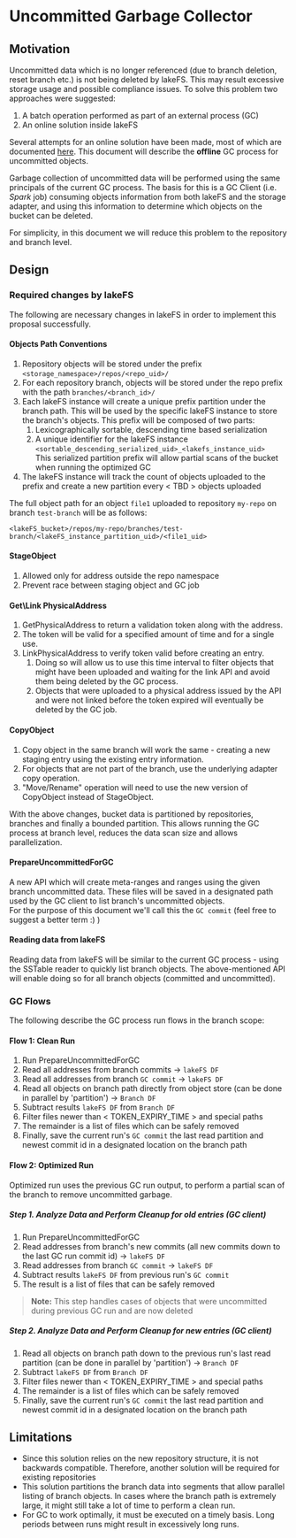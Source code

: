 # Uncommitted Garbage Collector

## Motivation

Uncommitted data which is no longer referenced (due to branch deletion, reset branch etc.) is not being deleted by lakeFS.
This may result excessive storage usage and possible compliance issues.
To solve this problem two approaches were suggested:
1. A batch operation performed as part of an external process (GC)
2. An online solution inside lakeFS

Several attempts for an online solution have been made, most of which are documented [here](Link-to-hard-delete-proposal).
This document will describe the **offline** GC process for uncommitted objects.

Garbage collection of uncommitted data will be performed using the same principals of the current GC process.
The basis for this is a GC Client (i.e. _Spark_ job) consuming objects information from both lakeFS and the storage adapter, 
and using this information to determine which objects on the bucket can be deleted.

For simplicity, in this document we will reduce this problem to the repository and branch level.

## Design

### Required changes by lakeFS

The following are necessary changes in lakeFS in order to implement this proposal successfully.

#### Objects Path Conventions

1. Repository objects will be stored under the prefix `<storage_namespace>/repos/<repo_uid>/`
2. For each repository branch, objects will be stored under the repo prefix with the path `branches/<branch_id>/`
3. Each lakeFS instance will create a unique prefix partition under the branch path. This will be used by the specific
lakeFS instance to store the branch's objects. This prefix will be composed of two parts:
   1. Lexicographically sortable, descending time based serialization
   2. A unique identifier for the lakeFS instance
      `<sortable_descending_serialized_uid>_<lakefs_instance_uid>`  
This serialized partition prefix will allow partial scans of the bucket when running the optimized GC
4. The lakeFS instance will track the count of objects uploaded to the prefix and create a new partition every < TBD > objects uploaded

The full object path for an object `file1` uploaded to repository `my-repo` on branch `test-branch` will be as follows:  
    
    <lakeFS_bucket>/repos/my-repo/branches/test-branch/<lakeFS_instance_partition_uid>/<file1_uid>

#### StageObject

1. Allowed only for address outside the repo namespace
2. Prevent race between staging object and GC job

#### Get\Link PhysicalAddress 

1. GetPhysicalAddress to return a validation token along with the address.
2. The token will be valid for a specified amount of time and for a single use.
3. LinkPhysicalAddress to verify token valid before creating an entry.
    1. Doing so will allow us to use this time interval to filter objects that might have been uploaded and waiting for
       the link API and avoid them being deleted by the GC process.
    2. Objects that were uploaded to a physical address issued by the API and were not linked before the token expired will
       eventually be deleted by the GC job.

#### CopyObject

1. Copy object in the same branch will work the same - creating a new staging entry using the existing entry information.
2. For objects that are not part of the branch, use the underlying adapter copy operation.
3. "Move/Rename" operation will need to use the new version of CopyObject instead of StageObject.

With the above changes, bucket data is partitioned by repositories, branches and finally a bounded partition.
This allows running the GC process at branch level, reduces the data scan size and allows parallelization.

#### PrepareUncommittedForGC

A new API which will create meta-ranges and ranges using the given branch uncommitted data. These files
will be saved in a designated path used by the GC client to list branch's uncommitted objects.  
For the purpose of this document we'll call this the `GC commit` (feel free to suggest a better term :) )

#### Reading data from lakeFS

Reading data from lakeFS will be similar to the current GC process - using the SSTable reader to quickly list branch objects.
The above-mentioned API will enable doing so for all branch objects (committed and uncommitted).

### GC Flows

The following describe the GC process run flows in the branch scope:

#### Flow 1: Clean Run

1. Run PrepareUncommittedForGC
2. Read all addresses from branch commits -> `lakeFS DF`
3. Read all addresses from branch `GC commit` -> `lakeFS DF`
4. Read all objects on branch path directly from object store (can be done in parallel by 'partition') -> `Branch DF`
5. Subtract results `lakeFS DF` from `Branch DF`
6. Filter files newer than < TOKEN_EXPIRY_TIME > and special paths
7. The remainder is a list of files which can be safely removed
8. Finally, save the current run's `GC commit` the last read partition and newest commit id in a designated location on the branch path

#### Flow 2: Optimized Run

Optimized run uses the previous GC run output, to perform a partial scan of the branch to remove uncommitted garbage.

##### Step 1. Analyze Data and Perform Cleanup for old entries (GC client)

1. Run PrepareUncommittedForGC
2. Read addresses from branch's new commits (all new commits down to the last GC run commit id) -> `lakeFS DF`
3. Read addresses from branch `GC commit` -> `lakeFS DF`
4. Subtract results `lakeFS DF` from previous run's `GC commit`
5. The result is a list of files that can be safely removed

>**Note:** This step handles cases of objects that were uncommitted during previous GC run and are now deleted

##### Step 2. Analyze Data and Perform Cleanup for new entries (GC client)
1. Read all objects on branch path down to the previous run's last read partition (can be done in parallel by 'partition') -> `Branch DF`
2. Subtract `lakeFS DF` from `Branch DF`
3. Filter files newer than < TOKEN_EXPIRY_TIME > and special paths
4. The remainder is a list of files which can be safely removed
5. Finally, save the current run's `GC commit` the last read partition and newest commit id in a designated location on the branch path

## Limitations

* Since this solution relies on the new repository structure, it is not backwards compatible. Therefore, another solution will be required for existing 
repositories
* This solution partitions the branch data into segments that allow parallel listing of branch objects. In cases where
the branch path is extremely large, it might still take a lot of time to perform a clean run.
* For GC to work optimally, it must be executed on a timely basis. Long periods between runs might result in excessively long runs.